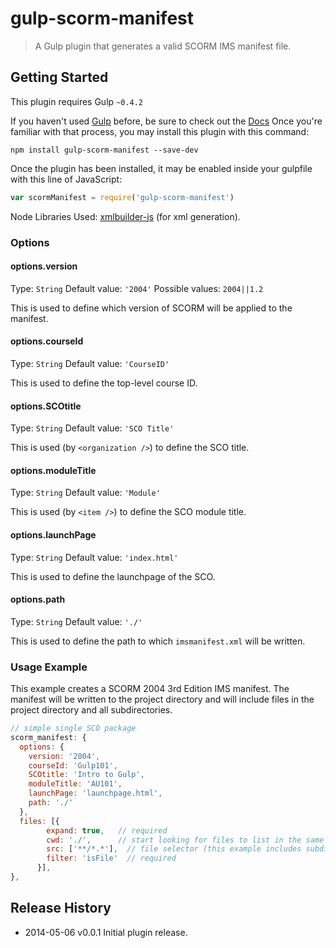 # gulp-scorm-manifest

> A Gulp plugin that generates a valid SCORM IMS manifest file.

## Getting Started
This plugin requires Gulp `~0.4.2`

If you haven't used [Gulp](http://gulpjs.com/) before, be sure to check out the [Docs](https://github.com/gulpjs/gulp/blob/master/README.md#gulp---) Once you're familiar with that process, you may install this plugin with this command:

```shell
npm install gulp-scorm-manifest --save-dev
```

Once the plugin has been installed, it may be enabled inside your gulpfile with this line of JavaScript:

```js
var scormManifest = require('gulp-scorm-manifest')
```

Node Libraries Used:
[xmlbuilder-js](https://github.com/oozcitak/xmlbuilder-js) (for xml generation).

### Options

#### options.version
Type: `String`
Default value: `'2004'`
Possible values: `2004||1.2`

This is used to define which version of SCORM will be applied to the manifest.

#### options.courseId
Type: `String`
Default value: `'CourseID'`

This is used to define the top-level course ID.

#### options.SCOtitle
Type: `String`
Default value: `'SCO Title'`

This is used (by `<organization />`) to define the SCO title.

#### options.moduleTitle
Type: `String`
Default value: `'Module'`

This is used (by `<item />`) to define the SCO module title.

#### options.launchPage
Type: `String`
Default value: `'index.html'`

This is used to define the launchpage of the SCO.

#### options.path
Type: `String`
Default value: `'./'`

This is used to define the path to which `imsmanifest.xml` will be written.

### Usage Example

This example creates a SCORM 2004 3rd Edition IMS manifest. The manifest will be written to the project directory and will include files in the project directory and all subdirectories.

```js
// simple single SCO package
scorm_manifest: {
  options: {
    version: '2004',
    courseId: 'Gulp101',
    SCOtitle: 'Intro to Gulp',
    moduleTitle: 'AU101',
    launchPage: 'launchpage.html',
    path: './'
  },
  files: [{
        expand: true,   // required
        cwd: './',      // start looking for files to list in the same dir as gulpfile
        src: ['**/*.*'],  // file selector (this example includes subdirectories)
        filter: 'isFile'  // required
      }],
},
```

## Release History
  * 2014-05-06   v0.0.1   Initial plugin release.